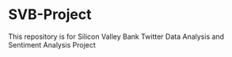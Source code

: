 # SVB-Project
This repository is for Silicon Valley Bank Twitter Data Analysis and Sentiment Analysis Project
